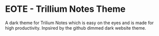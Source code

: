 # EOTE - Trillium Notes Theme
A dark theme for Trilium Notes which is easy on the eyes and is made for high productivity. 
Inpsired by the github dimmed dark website theme.
